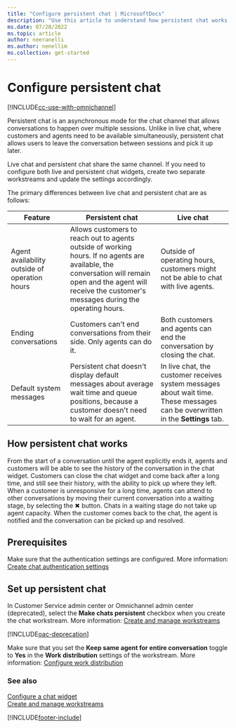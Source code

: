 ```yaml
---
title: "Configure persistent chat | MicrosoftDocs"
description: "Use this article to understand how persistent chat works and how you can configure it in Omnichannel for Customer Service."
ms.date: 07/28/2022
ms.topic: article
author: neeranelli
ms.author: nenellim
ms.collection: get-started
---
```


# Configure persistent chat

[!INCLUDE[cc-use-with-omnichannel](../../includes/cc-use-with-omnichannel.md)]

Persistent chat is an asynchronous mode for the chat channel that allows conversations to happen over multiple sessions. Unlike in live chat, where customers and agents need to be available simultaneously, persistent chat allows users to leave the conversation between sessions and pick it up later. 

Live chat and persistent chat share the same channel. If you need to configure both live and persistent chat widgets, create two separate workstreams and update the settings accordingly.  

The primary differences between live chat and persistent chat are as follows:

| Feature                       | Persistent chat                   | Live chat
|------------------------------------------|-----------------------------------|------------------------------|
|Agent availability outside of operation hours|Allows customers to reach out to agents outside of working hours. If no agents are available, the conversation will remain open and the agent will receive the customer's messages during the operating hours.|Outside of operating hours, customers might not be able to chat with live agents.
|Ending conversations|Customers can't end conversations from their side. Only agents can do it. |Both customers and agents can end the conversation by closing the chat.|
|Default system messages|Persistent chat doesn't display default messages about average wait time and queue positions, because a customer doesn't need to wait for an agent. |In live chat, the customer receives system messages about wait time. These messages can be overwritten in the **Settings** tab.

## How persistent chat works

From the start of a conversation until the agent explicitly ends it, agents and customers will be able to see the history of the conversation in the chat widget. Customers can close the chat widget and come back after a long time, and still see their history, with the ability to pick up where they left. When a customer is unresponsive for a long time, agents can attend to other conversations by moving their current conversation into a waiting stage, by selecting the ✖ button. Chats in a waiting stage do not take up agent capacity. When the customer comes back to the chat, the agent is notified and the conversation can be picked up and resolved.

## Prerequisites

Make sure that the authentication settings are configured. More information: [Create chat authentication settings](create-chat-auth-settings.md)

## Set up persistent chat

In Customer Service admin center or Omnichannel admin center (deprecated), select the **Make chats persistent** checkbox when you create the chat workstream. More information: [Create and manage workstreams](create-workstreams.md)

[!INCLUDE[oac-deprecation](../../includes/oac-deprecation.md)]

Make sure that you set the **Keep same agent for entire conversation** toggle to **Yes** in the **Work distribution** settings of the workstream. More information: [Configure work distribution](create-workstreams.md#configure-work-distribution)

### See also

[Configure a chat widget](add-chat-widget.md)  
[Create and manage workstreams](create-workstreams.md)  

[!INCLUDE[footer-include](../../includes/footer-banner.md)]
